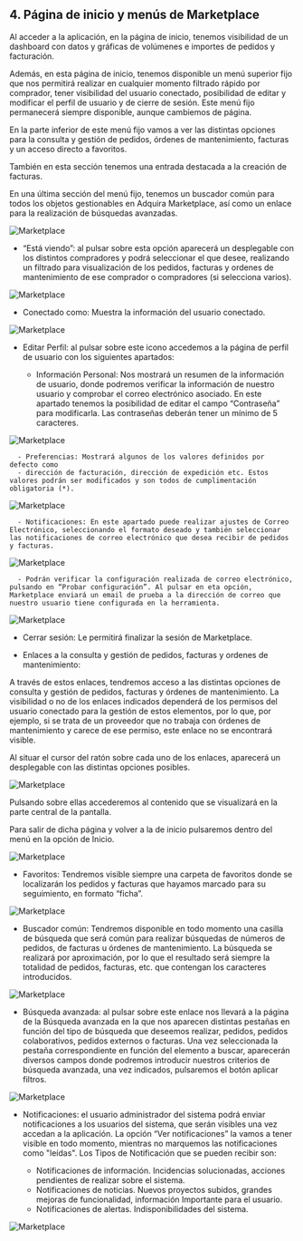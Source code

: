 ## 4. Página de inicio y menús de Marketplace

Al acceder a la aplicación, en la página de inicio, tenemos visibilidad de un dashboard con datos y gráficas de volúmenes e importes de pedidos y facturación.

Además, en esta página de inicio, tenemos disponible un menú superior fijo que nos permitirá realizar en cualquier momento filtrado rápido por comprador, tener visibilidad del usuario conectado, posibilidad de editar y modificar el perfil de usuario y de cierre de sesión. Este menú fijo permanecerá siempre disponible, aunque cambiemos de página.

En la parte inferior de este menú fijo vamos a ver las distintas opciones para la consulta y gestión de pedidos, órdenes de mantenimiento, facturas y un acceso directo a favoritos.

También en esta sección tenemos una entrada destacada a la creación de facturas.

En una última sección del menú fijo, tenemos un buscador común para todos los objetos gestionables en Adquira Marketplace, así como un enlace para la realización de búsquedas avanzadas.

![Marketplace](/Marketplace-OM-Proveedor-Adquira/img/cap4-1.png)

  - “Está viendo”: al pulsar sobre esta opción aparecerá un desplegable con los distintos compradores y podrá seleccionar el que desee, realizando un filtrado para visualización de los pedidos, facturas y ordenes de mantenimiento de ese comprador o compradores (si selecciona varios).

![Marketplace](/Marketplace-OM-Proveedor-Adquira/img/cap4-2.png)

  - Conectado como: Muestra la información del usuario conectado.

![Marketplace](/Marketplace-OM-Proveedor-Adquira/img/cap4-3.png)

  - Editar Perfil: al pulsar sobre este icono accedemos a la página de perfil de usuario con los siguientes apartados:

      - Información Personal: Nos mostrará un resumen de la información de usuario, donde podremos verificar la información de nuestro usuario y comprobar el correo electrónico asociado. En este apartado tenemos la posibilidad de editar el campo “Contraseña” para modificarla. Las contraseñas deberán tener un mínimo de 5 caracteres.

![Marketplace](/Marketplace-OM-Proveedor-Adquira/img/cap4-4.png)

      - Preferencias: Mostrará algunos de los valores definidos por defecto como
      - dirección de facturación, dirección de expedición etc. Estos valores podrán ser modificados y son todos de cumplimentación obligatoria (*).

![Marketplace](/Marketplace-OM-Proveedor-Adquira/img/cap4-5.png)

      - Notificaciones: En este apartado puede realizar ajustes de Correo Electrónico, seleccionando el formato deseado y también seleccionar las notificaciones de correo electrónico que desea recibir de pedidos y facturas.

![Marketplace](/Marketplace-OM-Proveedor-Adquira/img/cap4-6.png)

      - Podrán verificar la configuración realizada de correo electrónico, pulsando en “Probar configuración”. Al pulsar en eta opción, Marketplace enviará un email de prueba a la dirección de correo que nuestro usuario tiene configurada en la herramienta.

![Marketplace](/Marketplace-OM-Proveedor-Adquira/img/cap4-7.png)

  - Cerrar sesión: Le permitirá finalizar la sesión de Marketplace.

  - Enlaces a la consulta y gestión de pedidos, facturas y ordenes de mantenimiento:

A través de estos enlaces, tendremos acceso a las distintas opciones de consulta y gestión de pedidos, facturas y órdenes de mantenimiento.
La visibilidad o no de los enlaces indicados dependerá de los permisos del usuario conectado para la gestión de estos elementos, por lo que, por ejemplo, si se trata de un proveedor que no trabaja con órdenes de mantenimiento y carece de ese permiso, este enlace no se encontrará visible.

Al situar el cursor del ratón sobre cada uno de los enlaces, aparecerá un desplegable con las distintas opciones posibles.

![Marketplace](/Marketplace-OM-Proveedor-Adquira/img/cap4-8.png)

Pulsando sobre ellas accederemos al contenido que se visualizará en la parte central de la pantalla.

Para salir de dicha página y volver a la de inicio pulsaremos dentro del menú en la opción de Inicio.

![Marketplace](/Marketplace-OM-Proveedor-Adquira/img/cap4-9.png)

  - Favoritos: Tendremos visible siempre una carpeta de favoritos donde se localizarán los pedidos y facturas que hayamos marcado para su seguimiento, en formato “ficha”.

![Marketplace](/Marketplace-OM-Proveedor-Adquira/img/cap4-10.png)

  - Buscador común: Tendremos disponible en todo momento una casilla de búsqueda que será común para realizar búsquedas de números de pedidos, de facturas u órdenes de mantenimiento. La búsqueda se realizará por aproximación, por lo que el resultado será siempre la totalidad de pedidos, facturas, etc. que contengan los caracteres introducidos.

![Marketplace](/Marketplace-OM-Proveedor-Adquira/img/cap4-11.png)

  - Búsqueda avanzada: al pulsar sobre este enlace nos llevará a la página de la Búsqueda avanzada en la que nos aparecen distintas pestañas en función del tipo de búsqueda que deseemos realizar, pedidos, pedidos colaborativos, pedidos externos o facturas.
    Una vez seleccionada la pestaña correspondiente en función del elemento a buscar, aparecerán diversos campos donde podremos introducir nuestros criterios de búsqueda avanzada, una vez indicados, pulsaremos el botón aplicar filtros.

![Marketplace](/Marketplace-OM-Proveedor-Adquira/img/cap4-12.png)

  - Notificaciones: el usuario administrador del sistema podrá enviar notificaciones a los usuarios del sistema, que serán visibles una vez accedan a la aplicación.
    La opción “Ver notificaciones” la vamos a tener visible en todo momento, mientras no marquemos las notificaciones como "leídas".
    Los Tipos de Notificación que se pueden recibir son:

      - Notificaciones de información. Incidencias solucionadas, acciones pendientes de realizar sobre el sistema.
      - Notificaciones de noticias. Nuevos proyectos subidos, grandes mejoras de funcionalidad, información Importante para el usuario.
      - Notificaciones de alertas. Indisponibilidades del sistema.

![Marketplace](/Marketplace-OM-Proveedor-Adquira/img/cap4-13.png)
